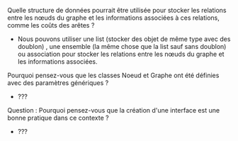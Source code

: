 Quelle structure de données pourrait être utilisée pour stocker les relations entre les nœuds du graphe et les informations associées à ces relations, comme les coûts des arêtes ?

- Nous pouvons utiliser une list (stocker des objet de même type avec des doublon) , une ensemble (la même chose que la list sauf sans doublon) ou association pour stocker les relations entre les nœuds du graphe et les informations associées.

Pourquoi pensez-vous que les classes Noeud et Graphe ont été définies avec des paramètres génériques ?

- ???

Question : Pourquoi pensez-vous que la création d'une interface est une bonne pratique dans ce contexte ?

- ???